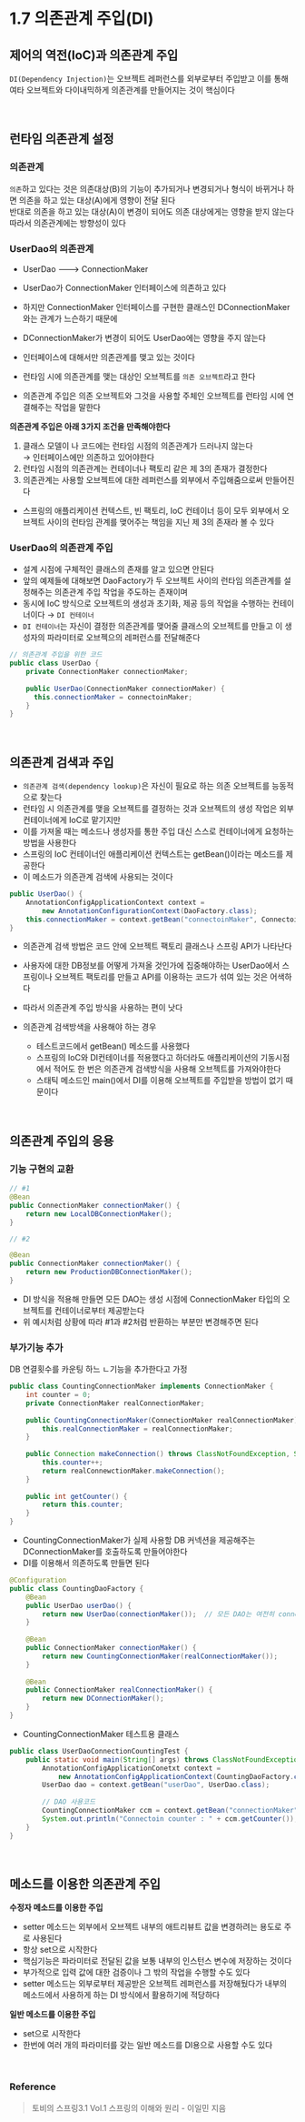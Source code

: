 # 1.7 의존관계 주입(DI)
## 제어의 역전(IoC)과 의존관계 주입
`DI(Dependency Injection)`는 오브젝트 레퍼런스를 외부로부터 주입받고 이를 통해 여타 오브젝트와 다이내믹하게 의존관계를 만들어지는 것이 핵심이다<br>

</br>

## 런타임 의존관계 설정
### 의존관계
`의존`하고 있다는 것은 의존대상(B)의 기능이 추가되거나 변경되거나 형식이 바뀌거나 하면 의존을 하고 있는 대상(A)에게 영향이 전달 된다</br>
반대로 의존을 하고 있는 대상(A)이 변경이 되어도 의존 대상에게는 영향을 받지 않는다</br>
따라서 의존관계에는 방향성이 있다

### UserDao의 의존관계
* UserDao ---> ConnectionMaker
* UserDao가 ConnectionMaker 인터페이스에 의존하고 있다
* 하지만 ConnectionMaker 인터페이스를 구현한 클래스인 DConnectionMaker와는 관계가 느슨하기 때문에
* DConnectionMaker가 변경이 되어도 UserDao에는 영향을 주지 않는다
* 인터페이스에 대해서만 의존관계를 맺고 있는 것이다

* 런타임 시에 의존관계를 맺는 대상인 오브젝트를 `의존 오브젝트`라고 한다
* 의존관계 주입은 의존 오브젝트와 그것을 사용할 주체인 오브젝트를 런타임 시에 연결해주는 작업을 말한다

**의존관계 주입은 아래 3가지 조건을 만족해야한다**
1. 클래스 모델이 나 코드에는 런타임 시점의 의존관계가 드러나지 않는다</br>
→ 인터페이스에만 의존하고 있어야한다
2. 런타임 시점의 의존관계는 컨테이너나 팩토리 같은 제 3의 존재가 결정한다
3. 의존관계는 사용할 오브젝트에 대한 레퍼런스를 외부에서 주입해줌으로써 만들어진다

* 스프링의 애플리케이션 컨텍스트, 빈 팩토리, IoC 컨테이너 등이 모두 외부에서 오브젝트 사이의 런타임 관계를 맺어주는 책임을 지닌 제 3의 존재라 볼 수 있다

### UserDao의 의존관계 주입
* 설계 시점에 구체적인 클래스의 존재를 알고 있으면 안된다
* 앞의 예제들에 대해보면 DaoFactory가 두 오브젝트 사이의 런타임 의존관계를 설정해주는 의존관계 주입 작업을 주도하는 존재이며
* 동시에 IoC 방식으로 오브젝트의 생성과 초기화, 제공 등의 작업을 수행하는 컨테이너이다 → `DI 컨테이너`
* `DI 컨테이너`는 자신이 결정한 의존관계를 맺어줄 클래스의 오브젝트를 만들고 이 생성자의 파라미터로 오브젝으의 레퍼런스를 전달해준다

```java
// 의존관계 주입을 위한 코드
public class UserDao {
    private ConnectionMaker connectionMaker;
  
    public UserDao(ConnectionMaker connectionMaker) {
      this.connectionMaker = connectoinMaker;
    }
}
```

</br>

## 의존관계 검색과 주입
* `의존관계 검색(dependency lookup)`은 자신이 필요로 하는 의존 오브젝트를 능동적으로 찾는다
* 런타임 시 의존관계를 맺을 오브젝트를 결정하는 것과 오브젝트의 생성 작업은 외부 컨테이너에게 IoC로 맡기지만
* 이를 가져올 때는 메소드나 생성자를 통한 주입 대신 스스로 컨테이너에게 요청하는 방법을 사용한다
* 스프링의 IoC 컨테이너인 애플리케이션 컨텍스트는 getBean()이라는 메소드를 제공한다
* 이 메소드가 의존관계  검색에 사용되는 것이다

```java
public UserDao() {
    AnnotationConfigApplicationContext context =
        new AnnotationConfigurationContext(DaoFactory.class);
    this.connectionMaker = context.getBean("connectoinMaker", ConnectoinMaker.class);
}
```

* 의존관계 검색 방법은 코드 안에 오브젝트 팩토리 클래스나 스프링 API가 나타난다
* 사용자에 대한 DB정보를 어떻게 가져올 것인가에 집중해야하는 UserDao에서 스프링이나 오브젝트 팩토리를 만들고 API를 이용하는 코드가 섞여 있는 것은 어색하다
* 따라서 의존관계 주입 방식을 사용하는 편이 낫다

* 의존관계 검색방색을 사용해야 하는 경우
  * 테스트코드에서 getBean() 메소드를 사용했다
  * 스프링의 IoC와 DI컨테이너를 적용했다고 하더라도 애플리케이션의 기동시점에서 적어도 한 번은 의존관계 검색방식을 사용해 오브젝트를 가져와야한다
  * 스태틱 메소드인 main()에서 DI를 이용해 오브젝트를 주입받을 방법이 없기 때문이다

</br>

## 의존관계 주입의 응용
### 기능 구현의 교환
```java
// #1
@Bean
public ConnectionMaker connectionMaker() {
    return new LocalDBConnectionMaker();
}

// #2

@Bean
public ConnectionMaker connectionMaker() {
    return new ProductionDBConnectionMaker();
}
```

* DI 방식을 적용해 만들면 모든 DAO는 생성 시점에 ConnectionMaker 타입의 오브젝트를 컨테이너로부터 제공받는다
* 위 예시처럼 상황에 따라 #1과 #2처럼 반환하는 부분만 변경해주면 된다

### 부가기능 추가
DB 연결횟수를 카운팅 하느 ㄴ기능을 추가한다고 가정</br>
```java
public class CountingConnectionMaker implements ConnectionMaker {
    int counter = 0;
    private ConnectionMaker realConnectionMaker;
    
    public CountingConnectionMaker(ConnectionMaker realConnectionMaker) {
        this.realConnectionMaker = realConnectionMaker;
    }
    
    public Connection makeConnection() throws ClassNotFoundException, SQLException {
        this.counter++;
        return realConnewctionMaker.makeConnection();
    }
    
    public int getCounter() {
        return this.counter;
    }
}
```

* CountingConnectionMaker가 실제 사용할 DB 커넥션을 제공해주는 DConnectionMaker를 호출하도록 만들어야한다
* DI를 이용해서 의존하도록 만들면 된다

```java
@Configuration
public class CountingDaoFactory {
    @Bean
    public UserDao userDao() {
        return new UserDao(connectionMaker());  // 모든 DAO는 여전히 connectionMaker()에서 만들어진 오브젝트를 DI로 받는다
    }
    
    @Bean
    public ConnectionMaker connectionMaker() {
        return new CountingConnectionMaker(realConnectionMaker());
    }
    
    @Bean
    public ConnectionMaker realConnectionMaker() {
        return new DConnectionMaker();
    }
}
```


* CountingConnectionMaker 테스트용 클래스
```java
public class UserDaoConnectionCountingTest {
    public static void main(String[] args) throws ClassNotFoundException, SQLException {
        AnnotationConfigApplicationConetxt context = 
            new AnnotationConfigApplicationContext(CountingDaoFactory.class);
        UserDao dao = context.getBean("userDao", UserDao.class);
        
        // DAO 사용코드
        CountingConnectionMaker ccm = context.getBean("connectionMaker", CountingConnectionMaker.class);
        System.out.println("Connectoin counter : " + ccm.getCounter());
    }
}
```

</br>

## 메소드를 이용한 의존관계 주입
**수정자 메소드를 이용한 주입**
* setter 메소드는 외부에서 오브젝트 내부의 애트리뷰트 값을 변경하려는 용도로 주로 사용된다
* 항상 set으로 시작한다
* 핵심기능은 파라미터로 전달된 값을 보통 내부의 인스턴스 변수에 저장하는 것이다
* 부가적으로 입력 값에 대한 검증이나 그 밖의 작업을 수행할 수도 있다
* setter 메소드는 외부로부터 제공받은 오브젝트 레퍼런스를 저장해뒀다가 내부의 메소드에서 사용하게 하는  DI 방식에서 활용하기에 적당하다

**일반 메소드를 이용한 주입**
* set으로 시작한다
* 한번에 여러 개의 파라미터를 갖는 일반 메소드를 DI용으로 사용할 수도 있다

</br>

### Reference
> 토비의 스프링3.1 Vol.1 스프링의 이해와 원리 - 이일민 지음










